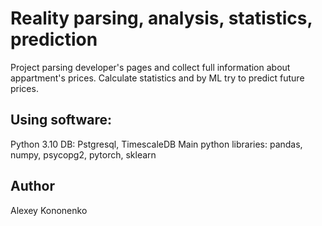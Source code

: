 # Reality parsing, analysis, statistics, prediction
Project parsing developer's pages and collect full information about appartment's prices. 
Calculate statistics and by ML try to predict future prices.

## Using software:
Python 3.10
DB: Pstgresql, TimescaleDB
Main python libraries: pandas, numpy, psycopg2, pytorch, sklearn 

## Author
Alexey Kononenko 
